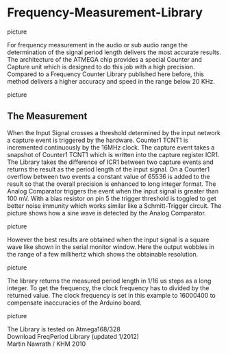 # Frequency-Measurement-Library  
  
picture  
  
For frequency measurement in the audio or sub audio range the determination of the signal period length delivers the most accurate results. The architecture of the ATMEGA chip provides a special Counter and Capture unit which is designed to  do this job with a high precision. Compared to a Frequency Counter Library published here before, this method delivers a higher accuracy and speed in the range below 20 KHz.  
  
picture  
  
## The Measurement

When the Input Signal crosses a threshold determined by the input network a capture event is triggered by the hardware. Counter1 TCNT1 is incremented continuously by the 16MHz clock. The capture event takes a snapshot of Counter1 TCNT1 which is written into the capture register ICR1. The Library takes the difference of ICR1 between two capture events and returns the result as the period length of the input signal. On a Counter1 overflow between two events a constant value of 65536 is added to the result so that the overall precision is enhanced to long integer format. The Analog Comparator triggers the event when the input signal is greater than 100 mV. With a bias resistor on pin 5 the trigger threshold is toggled to get better noise immunity which works similar like a Schmitt-Trigger circuit. The picture shows how a sine wave is detected by the Analog Comparator.  
  
picture  
  
However the best results are obtained when the input signal is a square wave like shown in the serial monitor window. Here the output wobbles in the range of a few millihertz which shows the obtainable resolution.  
  
picture  
  
The library returns the measured period length in 1/16 us steps as a long integer. To get the frequency, the clock frequency has to divided by the returned value. The clock frequency is set in this example to 16000400 to compensate inaccuracies of the Arduino board.  
  
picture  
  
The Library is tested on Atmega168/328  
Download FreqPeriod Library  (updated 1/2012)  
Martin Nawrath / KHM 2010  

